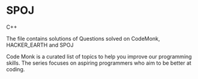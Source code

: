 # SPOJ
C++

The file contains solutions of Questions solved on CodeMonk, HACKER_EARTH and SPOJ

Code Monk is a curated list of topics to help you improve our programming skills.
The series focuses on aspiring programmers who aim to be better at coding.
